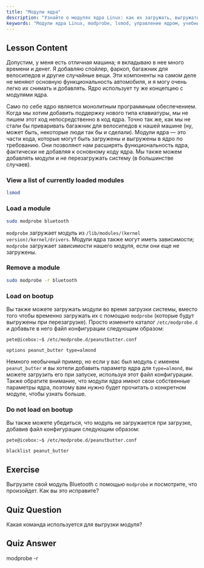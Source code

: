 ```yaml
---
title: "Модули ядра"
description: "Узнайте о модулях ядра Linux: как их загружать, выгружать и управлять ими. Изучите команды `modprobe` и `lsmod` для расширения функциональности ядра. Начните свое путешествие по Linux!"
keywords: "Модули ядра Linux, modprobe, lsmod, управление ядром, учебник по Linux, Linux для начинающих, руководство по Linux"
---
```


## Lesson Content

Допустим, у меня есть отличная машина; я вкладываю в нее много времени и денег. Я добавляю спойлер, фаркоп, багажник для велосипедов и другие случайные вещи. Эти компоненты на самом деле не меняют основную функциональность автомобиля, и я могу очень легко их снимать и добавлять. Ядро использует ту же концепцию с модулями ядра.

Само по себе ядро является монолитным программным обеспечением. Когда мы хотим добавить поддержку нового типа клавиатуры, мы не пишем этот код непосредственно в код ядра. Точно так же, как мы не стали бы приваривать багажник для велосипедов к нашей машине (ну, может быть, некоторые люди так бы и сделали). Модули ядра — это части кода, которые могут быть загружены и выгружены в ядро по требованию. Они позволяют нам расширять функциональность ядра, фактически не добавляя к основному коду ядра. Мы также можем добавлять модули и не перезагружать систему (в большинстве случаев).

### View a list of currently loaded modules

```bash
lsmod
```

### Load a module

```bash
sudo modprobe bluetooth
```

`modprobe` загружает модуль из `/lib/modules/(kernel version)/kernel/drivers`. Модули ядра также могут иметь зависимости; `modprobe` загружает зависимости нашего модуля, если они еще не загружены.

### Remove a module

```bash
sudo modprobe -r bluetooth
```

### Load on bootup

Вы также можете загружать модули во время загрузки системы, вместо того чтобы временно загружать их с помощью `modprobe` (которые будут выгружены при перезагрузке). Просто измените каталог `/etc/modprobe.d` и добавьте в него файл конфигурации следующим образом:

```plaintext
pete@icebox:~$ /etc/modprobe.d/peanutbutter.conf

options peanut_butter type=almond
```

Немного необычный пример, но если у вас был модуль с именем `peanut_butter` и вы хотели добавить параметр ядра для `type=almond`, вы можете загрузить его при запуске, используя этот файл конфигурации. Также обратите внимание, что модули ядра имеют свои собственные параметры ядра, поэтому вам нужно будет прочитать о конкретном модуле, чтобы узнать больше.

### Do not load on bootup

Вы также можете убедиться, что модуль не загружается при загрузке, добавив файл конфигурации следующим образом:

```plaintext
pete@icebox:~$ /etc/modprobe.d/peanutbutter.conf

blacklist peanut_butter
```

## Exercise

Выгрузите свой модуль Bluetooth с помощью `modprobe` и посмотрите, что произойдет. Как вы это исправите?

## Quiz Question

Какая команда используется для выгрузки модуля?

## Quiz Answer

modprobe -r
